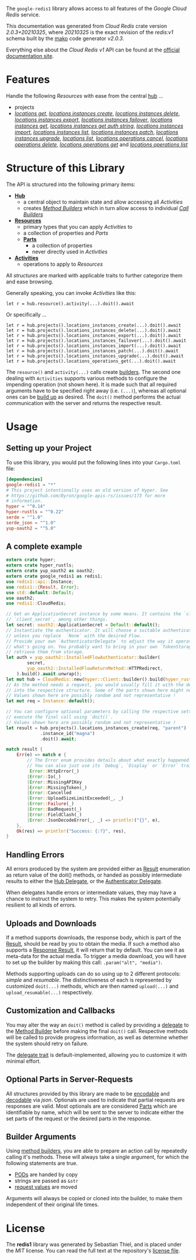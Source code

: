 <!---
DO NOT EDIT !
This file was generated automatically from 'src/mako/api/README.md.mako'
DO NOT EDIT !
-->
The `google-redis1` library allows access to all features of the *Google Cloud Redis* service.

This documentation was generated from *Cloud Redis* crate version *2.0.3+20210325*, where *20210325* is the exact revision of the *redis:v1* schema built by the [mako](http://www.makotemplates.org/) code generator *v2.0.3*.

Everything else about the *Cloud Redis* *v1* API can be found at the
[official documentation site](https://cloud.google.com/memorystore/docs/redis/).
# Features

Handle the following *Resources* with ease from the central [hub](https://docs.rs/google-redis1/2.0.3+20210325/google_redis1/CloudRedis) ... 

* projects
 * [*locations get*](https://docs.rs/google-redis1/2.0.3+20210325/google_redis1/api::ProjectLocationGetCall), [*locations instances create*](https://docs.rs/google-redis1/2.0.3+20210325/google_redis1/api::ProjectLocationInstanceCreateCall), [*locations instances delete*](https://docs.rs/google-redis1/2.0.3+20210325/google_redis1/api::ProjectLocationInstanceDeleteCall), [*locations instances export*](https://docs.rs/google-redis1/2.0.3+20210325/google_redis1/api::ProjectLocationInstanceExportCall), [*locations instances failover*](https://docs.rs/google-redis1/2.0.3+20210325/google_redis1/api::ProjectLocationInstanceFailoverCall), [*locations instances get*](https://docs.rs/google-redis1/2.0.3+20210325/google_redis1/api::ProjectLocationInstanceGetCall), [*locations instances get auth string*](https://docs.rs/google-redis1/2.0.3+20210325/google_redis1/api::ProjectLocationInstanceGetAuthStringCall), [*locations instances import*](https://docs.rs/google-redis1/2.0.3+20210325/google_redis1/api::ProjectLocationInstanceImportCall), [*locations instances list*](https://docs.rs/google-redis1/2.0.3+20210325/google_redis1/api::ProjectLocationInstanceListCall), [*locations instances patch*](https://docs.rs/google-redis1/2.0.3+20210325/google_redis1/api::ProjectLocationInstancePatchCall), [*locations instances upgrade*](https://docs.rs/google-redis1/2.0.3+20210325/google_redis1/api::ProjectLocationInstanceUpgradeCall), [*locations list*](https://docs.rs/google-redis1/2.0.3+20210325/google_redis1/api::ProjectLocationListCall), [*locations operations cancel*](https://docs.rs/google-redis1/2.0.3+20210325/google_redis1/api::ProjectLocationOperationCancelCall), [*locations operations delete*](https://docs.rs/google-redis1/2.0.3+20210325/google_redis1/api::ProjectLocationOperationDeleteCall), [*locations operations get*](https://docs.rs/google-redis1/2.0.3+20210325/google_redis1/api::ProjectLocationOperationGetCall) and [*locations operations list*](https://docs.rs/google-redis1/2.0.3+20210325/google_redis1/api::ProjectLocationOperationListCall)




# Structure of this Library

The API is structured into the following primary items:

* **[Hub](https://docs.rs/google-redis1/2.0.3+20210325/google_redis1/CloudRedis)**
    * a central object to maintain state and allow accessing all *Activities*
    * creates [*Method Builders*](https://docs.rs/google-redis1/2.0.3+20210325/google_redis1/client::MethodsBuilder) which in turn
      allow access to individual [*Call Builders*](https://docs.rs/google-redis1/2.0.3+20210325/google_redis1/client::CallBuilder)
* **[Resources](https://docs.rs/google-redis1/2.0.3+20210325/google_redis1/client::Resource)**
    * primary types that you can apply *Activities* to
    * a collection of properties and *Parts*
    * **[Parts](https://docs.rs/google-redis1/2.0.3+20210325/google_redis1/client::Part)**
        * a collection of properties
        * never directly used in *Activities*
* **[Activities](https://docs.rs/google-redis1/2.0.3+20210325/google_redis1/client::CallBuilder)**
    * operations to apply to *Resources*

All *structures* are marked with applicable traits to further categorize them and ease browsing.

Generally speaking, you can invoke *Activities* like this:

```Rust,ignore
let r = hub.resource().activity(...).doit().await
```

Or specifically ...

```ignore
let r = hub.projects().locations_instances_create(...).doit().await
let r = hub.projects().locations_instances_delete(...).doit().await
let r = hub.projects().locations_instances_export(...).doit().await
let r = hub.projects().locations_instances_failover(...).doit().await
let r = hub.projects().locations_instances_import(...).doit().await
let r = hub.projects().locations_instances_patch(...).doit().await
let r = hub.projects().locations_instances_upgrade(...).doit().await
let r = hub.projects().locations_operations_get(...).doit().await
```

The `resource()` and `activity(...)` calls create [builders][builder-pattern]. The second one dealing with `Activities` 
supports various methods to configure the impending operation (not shown here). It is made such that all required arguments have to be 
specified right away (i.e. `(...)`), whereas all optional ones can be [build up][builder-pattern] as desired.
The `doit()` method performs the actual communication with the server and returns the respective result.

# Usage

## Setting up your Project

To use this library, you would put the following lines into your `Cargo.toml` file:

```toml
[dependencies]
google-redis1 = "*"
# This project intentionally uses an old version of Hyper. See
# https://github.com/Byron/google-apis-rs/issues/173 for more
# information.
hyper = "^0.14"
hyper-rustls = "^0.22"
serde = "^1.0"
serde_json = "^1.0"
yup-oauth2 = "^5.0"
```

## A complete example

```Rust
extern crate hyper;
extern crate hyper_rustls;
extern crate yup_oauth2 as oauth2;
extern crate google_redis1 as redis1;
use redis1::api::Instance;
use redis1::{Result, Error};
use std::default::Default;
use oauth2;
use redis1::CloudRedis;

// Get an ApplicationSecret instance by some means. It contains the `client_id` and 
// `client_secret`, among other things.
let secret: oauth2::ApplicationSecret = Default::default();
// Instantiate the authenticator. It will choose a suitable authentication flow for you, 
// unless you replace  `None` with the desired Flow.
// Provide your own `AuthenticatorDelegate` to adjust the way it operates and get feedback about 
// what's going on. You probably want to bring in your own `TokenStorage` to persist tokens and
// retrieve them from storage.
let auth = yup_oauth2::InstalledFlowAuthenticator::builder(
        secret,
        yup_oauth2::InstalledFlowReturnMethod::HTTPRedirect,
    ).build().await.unwrap();
let mut hub = CloudRedis::new(hyper::Client::builder().build(hyper_rustls::HttpsConnector::with_native_roots()), auth);
// As the method needs a request, you would usually fill it with the desired information
// into the respective structure. Some of the parts shown here might not be applicable !
// Values shown here are possibly random and not representative !
let mut req = Instance::default();

// You can configure optional parameters by calling the respective setters at will, and
// execute the final call using `doit()`.
// Values shown here are possibly random and not representative !
let result = hub.projects().locations_instances_create(req, "parent")
             .instance_id("magna")
             .doit().await;

match result {
    Err(e) => match e {
        // The Error enum provides details about what exactly happened.
        // You can also just use its `Debug`, `Display` or `Error` traits
         Error::HttpError(_)
        |Error::Io(_)
        |Error::MissingAPIKey
        |Error::MissingToken(_)
        |Error::Cancelled
        |Error::UploadSizeLimitExceeded(_, _)
        |Error::Failure(_)
        |Error::BadRequest(_)
        |Error::FieldClash(_)
        |Error::JsonDecodeError(_, _) => println!("{}", e),
    },
    Ok(res) => println!("Success: {:?}", res),
}

```
## Handling Errors

All errors produced by the system are provided either as [Result](https://docs.rs/google-redis1/2.0.3+20210325/google_redis1/client::Result) enumeration as return value of
the doit() methods, or handed as possibly intermediate results to either the 
[Hub Delegate](https://docs.rs/google-redis1/2.0.3+20210325/google_redis1/client::Delegate), or the [Authenticator Delegate](https://docs.rs/yup-oauth2/*/yup_oauth2/trait.AuthenticatorDelegate.html).

When delegates handle errors or intermediate values, they may have a chance to instruct the system to retry. This 
makes the system potentially resilient to all kinds of errors.

## Uploads and Downloads
If a method supports downloads, the response body, which is part of the [Result](https://docs.rs/google-redis1/2.0.3+20210325/google_redis1/client::Result), should be
read by you to obtain the media.
If such a method also supports a [Response Result](https://docs.rs/google-redis1/2.0.3+20210325/google_redis1/client::ResponseResult), it will return that by default.
You can see it as meta-data for the actual media. To trigger a media download, you will have to set up the builder by making
this call: `.param("alt", "media")`.

Methods supporting uploads can do so using up to 2 different protocols: 
*simple* and *resumable*. The distinctiveness of each is represented by customized 
`doit(...)` methods, which are then named `upload(...)` and `upload_resumable(...)` respectively.

## Customization and Callbacks

You may alter the way an `doit()` method is called by providing a [delegate](https://docs.rs/google-redis1/2.0.3+20210325/google_redis1/client::Delegate) to the 
[Method Builder](https://docs.rs/google-redis1/2.0.3+20210325/google_redis1/client::CallBuilder) before making the final `doit()` call. 
Respective methods will be called to provide progress information, as well as determine whether the system should 
retry on failure.

The [delegate trait](https://docs.rs/google-redis1/2.0.3+20210325/google_redis1/client::Delegate) is default-implemented, allowing you to customize it with minimal effort.

## Optional Parts in Server-Requests

All structures provided by this library are made to be [encodable](https://docs.rs/google-redis1/2.0.3+20210325/google_redis1/client::RequestValue) and 
[decodable](https://docs.rs/google-redis1/2.0.3+20210325/google_redis1/client::ResponseResult) via *json*. Optionals are used to indicate that partial requests are responses 
are valid.
Most optionals are are considered [Parts](https://docs.rs/google-redis1/2.0.3+20210325/google_redis1/client::Part) which are identifiable by name, which will be sent to 
the server to indicate either the set parts of the request or the desired parts in the response.

## Builder Arguments

Using [method builders](https://docs.rs/google-redis1/2.0.3+20210325/google_redis1/client::CallBuilder), you are able to prepare an action call by repeatedly calling it's methods.
These will always take a single argument, for which the following statements are true.

* [PODs][wiki-pod] are handed by copy
* strings are passed as `&str`
* [request values](https://docs.rs/google-redis1/2.0.3+20210325/google_redis1/client::RequestValue) are moved

Arguments will always be copied or cloned into the builder, to make them independent of their original life times.

[wiki-pod]: http://en.wikipedia.org/wiki/Plain_old_data_structure
[builder-pattern]: http://en.wikipedia.org/wiki/Builder_pattern
[google-go-api]: https://github.com/google/google-api-go-client

# License
The **redis1** library was generated by Sebastian Thiel, and is placed 
under the *MIT* license.
You can read the full text at the repository's [license file][repo-license].

[repo-license]: https://github.com/Byron/google-apis-rsblob/main/LICENSE.md
